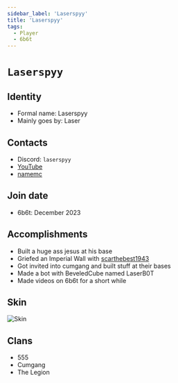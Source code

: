 ```yaml
---
sidebar_label: 'Laserspyy'
title: 'Laserspyy'
tags:
  - Player
  - 6b6t
---
```


# `Laserspyy`

## Identity
* Formal name: Laserspyy
* Mainly goes by: Laser

## Contacts
* Discord: `laserspyy`
* [YouTube](https://www.youtube.com/@Laserspy)
* [namemc](https://namemc.com/profile/Laserspyy.1)

## Join date
* 6b6t: December 2023

## Accomplishments
* Built a huge ass jesus at his base
* Griefed an Imperial Wall with [scarthebest1943](../Players/scar.md)
* Got invited into cumgang and built stuff at their bases
* Made a bot with BeveledCube named LaserB0T
* Made videos on 6b6t for a short while

## Skin
![Skin](https://s.namemc.com/3d/skin/body.png?id=706494a6ba8deb40&model=classic&theta=30&phi=21&time=90&width=100&height=200)

## Clans
* 555
* Cumgang
* The Legion